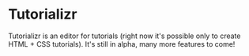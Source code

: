 Tutorializr
===========

Tutorializr is an editor for tutorials (right now it's possible only to create HTML + CSS tutorials). It's still in alpha, many more features to come!
